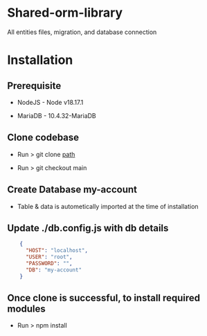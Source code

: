 # Shared-orm-library
All entities files, migration, and database connection

# Installation

 ## Prerequisite

   - NodeJS - Node v18.17.1

   - MariaDB - 10.4.32-MariaDB

  ## Clone codebase
  
   - Run > git clone  [path](https://github.com/phptarun/Shared-orm-library.git)

   - Run > git checkout main
 
  ## Create Database my-account
   
  - Table & data is autometically imported at the time of installation

  ## Update ./db.config.js with db details
  ```JSON
      {
        "HOST": "localhost",
        "USER": "root",
        "PASSWORD": "",
        "DB": "my-account"
      }
  ```
 ## Once clone is successful, to install required modules

   - Run > npm install 
